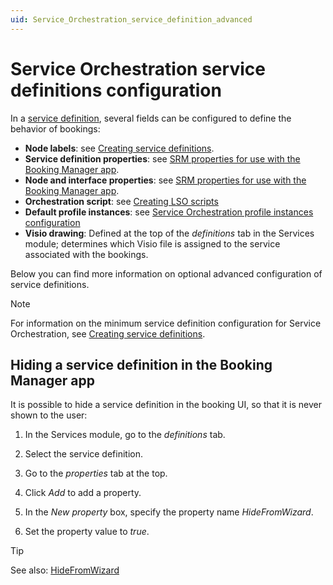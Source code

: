 ```yaml
---
uid: Service_Orchestration_service_definition_advanced
---
```


# Service Orchestration service definitions configuration

In a [service definition](xref:srm_definitions#service-definition), several fields can be configured to define the behavior of bookings:

- **Node labels**: see [Creating service definitions](xref:Service_Orch_creating_service_definitions).
- **Service definition properties**: see [SRM properties for use with the Booking Manager app](xref:SRM_properties_Booking_Manager).
- **Node and interface properties**: see [SRM properties for use with the Booking Manager app](xref:SRM_properties_Booking_Manager).
- **Orchestration script**: see [Creating LSO scripts](xref:Service_Orch_creating_LSO_scripts)
- **Default profile instances**: see [Service Orchestration profile instances configuration](xref:Service_Orchestration_profile_instances)
- **Visio drawing**: Defined at the top of the *definitions* tab in the Services module; determines which Visio file is assigned to the service associated with the bookings.

Below you can find more information on optional advanced configuration of service definitions.

> [!NOTE]
> For information on the minimum service definition configuration for Service Orchestration, see [Creating service definitions](xref:Service_Orch_creating_service_definitions).

## Hiding a service definition in the Booking Manager app

<!-- RN 21526 -->

It is possible to hide a service definition in the booking UI, so that it is never shown to the user:

1. In the Services module, go to the *definitions* tab.

1. Select the service definition.

1. Go to the *properties* tab at the top.

1. Click *Add* to add a property.

1. In the *New property* box, specify the property name *HideFromWizard*.

1. Set the property value to *true*.

> [!TIP]
> See also: [HideFromWizard](xref:SRM_properties_Booking_Manager#hidefromwizard)
